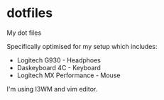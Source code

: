 # dotfiles
My dot files

Specifically optimised for my setup which includes:

* Logitech G930 - Headphoes 
* Daskeyboard 4C - Keyboard
* Logitech MX Performance - Mouse

I'm using I3WM and vim editor.
